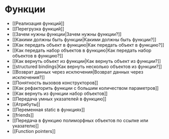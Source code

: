 # Функции
- [[Реализация функций]]
- [[Перегрузка функций]]
- [[Зачем нужны функции|Зачем нужны функции?]]
- [[Какими должны быть функции|Какими должны быть функции?]]
- [[Как передать объект в функцию|Как передать объект в функцию?]]
- [[Как передать набор объектов в функцию|Как передать набор объектов в функцию?]]
- [[Как вернуть объект из функции|Как вернуть объект из функции?]]
- [[structured bindings|Как вернуть несколько объектов из функции?]]
- [[Возврат данных через исключения|Возврат данных через исключения?]]
- [[Понятность вызовов конструкторов]]
- [[Как рефакторить функции с большим количеством параметров]]
- [[Как вернуть из функции набор объектов]]
- [[Передача умных указателей в функцию]]
- [[Атрибуты]]
- [[Переменная static в функциях]]
- [[friends]]
- [[Передача в функцию полиморфных объектов по ссылке или указателю]]
- [[Function pointers]]